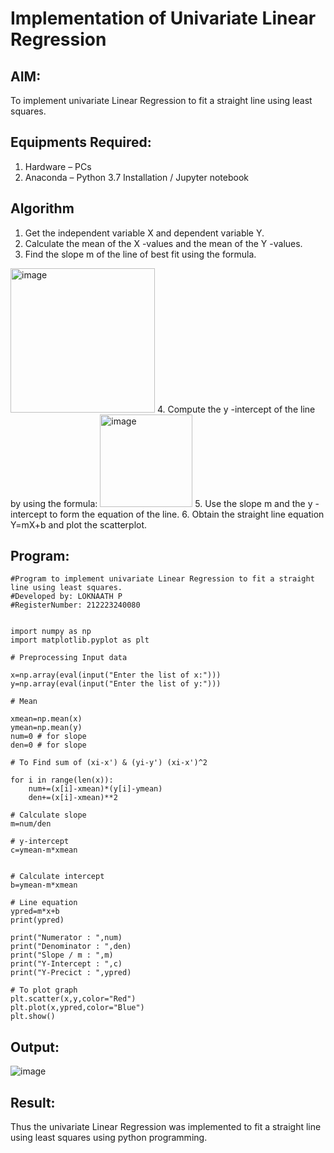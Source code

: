# Implementation of Univariate Linear Regression
## AIM:
To implement univariate Linear Regression to fit a straight line using least squares.

## Equipments Required:
1. Hardware – PCs
2. Anaconda – Python 3.7 Installation / Jupyter notebook

## Algorithm
1. Get the independent variable X and dependent variable Y.
2. Calculate the mean of the X -values and the mean of the Y -values.
3. Find the slope m of the line of best fit using the formula. 
<img width="231" alt="image" src="https://user-images.githubusercontent.com/93026020/192078527-b3b5ee3e-992f-46c4-865b-3b7ce4ac54ad.png">
4. Compute the y -intercept of the line by using the formula:
<img width="148" alt="image" src="https://user-images.githubusercontent.com/93026020/192078545-79d70b90-7e9d-4b85-9f8b-9d7548a4c5a4.png">
5. Use the slope m and the y -intercept to form the equation of the line.
6. Obtain the straight line equation Y=mX+b and plot the scatterplot.

## Program:
```
#Program to implement univariate Linear Regression to fit a straight line using least squares.
#Developed by: LOKNAATH P
#RegisterNumber: 212223240080


import numpy as np
import matplotlib.pyplot as plt

# Preprocessing Input data

x=np.array(eval(input("Enter the list of x:")))
y=np.array(eval(input("Enter the list of y:")))

# Mean

xmean=np.mean(x)
ymean=np.mean(y)
num=0 # for slope
den=0 # for slope

# To Find sum of (xi-x') & (yi-y') (xi-x')^2

for i in range(len(x)):
    num+=(x[i]-xmean)*(y[i]-ymean)
    den+=(x[i]-xmean)**2
    
# Calculate slope
m=num/den

# y-intercept
c=ymean-m*xmean


# Calculate intercept
b=ymean-m*xmean

# Line equation
ypred=m*x+b
print(ypred)

print("Numerator : ",num)
print("Denominator : ",den)
print("Slope / m : ",m)
print("Y-Intercept : ",c)
print("Y-Precict : ",ypred)

# To plot graph
plt.scatter(x,y,color="Red")
plt.plot(x,ypred,color="Blue")
plt.show()

```

## Output:
![image](https://github.com/user-attachments/assets/e24c90c8-35c4-4fbc-ac64-ee8523d25a0c)



## Result:
Thus the univariate Linear Regression was implemented to fit a straight line using least squares using python programming.
